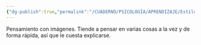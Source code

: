 ```yaml
---
{"dg-publish":true,"permalink":"/CUADERNO/PSICOLOGÍA/APRENDIZAJE/Estilo de aprendizaje Visual/"}
---
```


Pensamiento con imágenes. Tiende a pensar en varias cosas a la vez y de forma rápida, así que le cuesta explicarse.